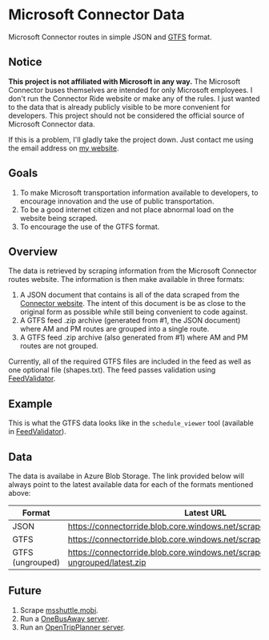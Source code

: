 # Microsoft Connector Data

Microsoft Connector routes in simple JSON and [GTFS](https://developers.google.com/transit/gtfs/) format.

## Notice

**This project is not affiliated with Microsoft in any way.** The Microsoft Connector buses themselves are intended for only Microsoft employees. I don't run the Connector Ride website or make any of the rules. I just wanted to the data that is already publicly visible to be more convenient for developers. This project should not be considered the official source of Microsoft Connector data.

If this is a problem, I'll gladly take the project down. Just contact me using the email address on [my website](http://joelverhagen.com/).

## Goals

1. To make Microsoft transportation information available to developers, to encourage innovation and the use of public transportation.
1. To be a good internet citizen and not place abnormal load on the website being scraped.
1. To encourage the use of the GTFS format.

## Overview

The data is retrieved by scraping information from the Microsoft Connector routes website. The information is then make available in three formats:

1. A JSON document that contains is all of the data scraped from the [Connector website](http://connectorride.mobi). The intent of this document is be as close to the original form as possible while still being convenient to code against. 
1. A GTFS feed .zip archive (generated from #1, the JSON document) where AM and PM routes are grouped into a single route.
1. A GTFS feed .zip archive (also generated from #1) where AM and PM routes are not grouped.

Currently, all of the required GTFS files are included in the feed as well as one optional file (shapes.txt). The feed passes validation using [FeedValidator](https://github.com/google/transitfeed/wiki/FeedValidator).

## Example

This is what the GTFS data looks like in the `schedule_viewer` tool (available in [FeedValidator](https://github.com/google/transitfeed/wiki/FeedValidator)).

## Data

The data is availabe in Azure Blob Storage. The link provided below will always point to the latest available data for each of the formats mentioned above:

Format           | Latest URL
---------------- | ----------------------------------------------------------------------------
JSON             | https://connectorride.blob.core.windows.net/scrape/schedules/latest.zip
GTFS             | https://connectorride.blob.core.windows.net/scrape/gtfs/latest.zip
GTFS (ungrouped) | https://connectorride.blob.core.windows.net/scrape/gtfs-ungrouped/latest.zip

## Future

1. Scrape [msshuttle.mobi](http://msshuttle.mobi).
1. Run a [OneBusAway server](https://github.com/OneBusAway/onebusaway/wiki/Running-Onebusaway).
1. Run an [OpenTripPlanner server](http://www.opentripplanner.org/). 
